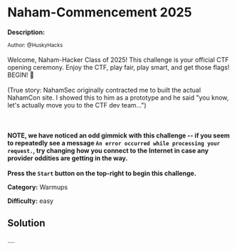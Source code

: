 # Naham-Commencement 2025

**Description:**

<small>Author: @HuskyHacks</small><br><br>Welcome, Naham-Hacker Class of 2025! This challenge is your official CTF opening ceremony. Enjoy the CTF, play fair, play smart, and get those flags! BEGIN! 📯<br><br>
(True story: NahamSec originally contracted me to built the actual NahamCon site. I showed this to him as a prototype and he said "you know, let's actually move you to the CTF dev team...") <br><br> <br><br> <b> NOTE, we have noticed an odd gimmick with this challenge -- if you seem to repeatedly see a message  <code>An error occurred while processing your request.</code>,  try changing how you connect to the Internet in case any provider oddities are getting in the way.</b> <br><br> <b>Press the <code>Start</code> button on the top-right to begin this challenge.</b>


**Category:** Warmups

**Difficulty:** easy

## Solution

....
